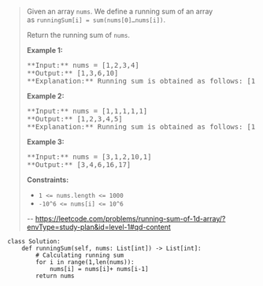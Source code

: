 > Given an array `nums`. We define a running sum of an array as `runningSum[i] = sum(nums[0]…nums[i])`.
> 
> Return the running sum of `nums`.
> 
> **Example 1:**
> 
> <pre>**Input:** nums = [1,2,3,4]
> **Output:** [1,3,6,10]
> **Explanation:** Running sum is obtained as follows: [1, 1+2, 1+2+3, 1+2+3+4].</pre>
> 
> **Example 2:**
> 
> <pre>**Input:** nums = [1,1,1,1,1]
> **Output:** [1,2,3,4,5]
> **Explanation:** Running sum is obtained as follows: [1, 1+1, 1+1+1, 1+1+1+1, 1+1+1+1+1].</pre>
> 
> **Example 3:**
> 
> <pre>**Input:** nums = [3,1,2,10,1]
> **Output:** [3,4,6,16,17]
> </pre>
> 
> **Constraints:**
> 
> *   `1 <= nums.length <= 1000`
> *   `-10^6 <= nums[i] <= 10^6`
>
> -- https://leetcode.com/problems/running-sum-of-1d-array/?envType=study-plan&id=level-1#qd-content

```
class Solution:
    def runningSum(self, nums: List[int]) -> List[int]:
        # Calculating running sum
        for i in range(1,len(nums)):
            nums[i] = nums[i]+ nums[i-1]
        return nums
```

